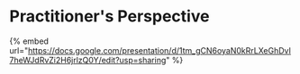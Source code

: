 # Practitioner's Perspective



{% embed url="https://docs.google.com/presentation/d/1tm_gCN6oyaN0kRrLXeGhDvI7heWJdRvZi2H6jrlzQ0Y/edit?usp=sharing" %}
